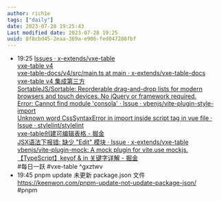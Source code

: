 ```yaml
---
author: rich1e
tags: ["daily"]
date: 2023-07-28 19:25:43
Last modified date: 2023-07-28 19:25
uuid: 8f8cbd45-2eaa-369a-e906-fed047208fbf
---
```


- 19:25 [Issues · x-extends/vxe-table](https://github.com/x-extends/vxe-table/issues?q=sortable)<br>[vxe-table v4](https://vxetable.cn/#/table/renderer/edit)<br>[vxe-table-docs/v4/src/main.ts at main · x-extends/vxe-table-docs](https://github.com/x-extends/vxe-table-docs/blob/main/v4/src/main.ts)<br>[vxe-table v4 集成第三方](https://vxetable.cn/other4/#/table/other/sortableRow)<br>[SortableJS/Sortable: Reorderable drag-and-drop lists for modern browsers and touch devices. No jQuery or framework required.](https://github.com/SortableJS/Sortable#readme)<br>[Error: Cannot find module 'consola' · Issue · vbenjs/vite-plugin-style-import](https://github.com/vbenjs/vite-plugin-style-import/issues/79)<br>[Unknown word CssSyntaxError in import inside script tag in vue file · Issue · stylelint/stylelint](https://github.com/stylelint/stylelint/issues/5634)<br>[vxe-table创建可编辑表格 - 掘金](https://juejin.cn/post/6976167764587511845#heading-4)<br>[JSX语法下报错: 缺少 "Edit" 模块 · Issue · x-extends/vxe-table](https://github.com/x-extends/vxe-table/issues/822)<br>[vbenjs/vite-plugin-mock: A mock plugin for vite.use mockjs.](https://github.com/vbenjs/vite-plugin-mock)<br>[【TypeScript】keyof & in 关键字详解 - 掘金](https://juejin.cn/post/7105778922851139598)<br>#每日一跃 #vxe-table ^gxztwv
- 19:45 pnpm update 未更新 package.json 文件 https://keenwon.com/pnpm-update-not-update-package-json/<br>#pnpm